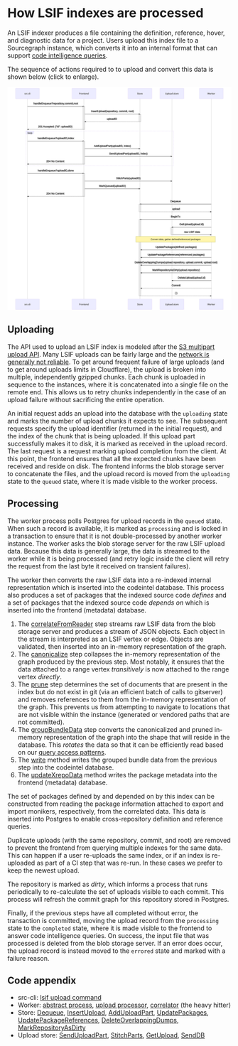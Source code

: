# How LSIF indexes are processed

An LSIF indexer produces a file containing the definition, reference, hover, and diagnostic data for a project. Users upload this index file to a Sourcegraph instance, which converts it into an internal format that can support [code intelligence queries](./queries.md).

The sequence of actions required to to upload and convert this data is shown below (click to enlarge).

<a href="diagrams/upload.svg" target="_blank">
  <img src="diagrams/upload.svg">
</a>

## Uploading

The API used to upload an LSIF index is modeled after the [S3 multipart upload API](https://docs.aws.amazon.com/AmazonS3/latest/dev/mpuoverview.html). Many LSIF uploads can be fairly large and the [network is generally not reliable](https://aphyr.com/posts/288-the-network-is-reliable). To get around frequent failure of large uploads (and to get around uploads limits in Cloudflare), the upload is broken into multiple, independently gzipped chunks. Each chunk is uploaded in sequence to the instances, where it is concatenated into a single file on the remote end. This allows us to retry chunks independently in the case of an upload failure without sacrificing the entire operation.

An initial request adds an upload into the database with the `uploading` state and marks the number of upload chunks it expects to see. The subsequent requests specify the upload identifier (returned in the initial request), and the index of the chunk that is being uploaded. If this upload part successfully makes it to disk, it is marked as received in the upload record. The last request is a request marking upload completion from the client. At this point, the frontend ensures that all the expected chunks have been received and reside on disk. The frontend informs the blob storage server to concatenate the files, and the upload record is moved from the `uploading` state to the `queued` state, where it is made visible to the worker process.

## Processing

The worker process polls Postgres for upload records in the `queued` state. When such a record is available, it is marked as `processing` and is locked in a transaction to ensure that it is not double-processed by another worker instance. The worker asks the blob storage server for the raw LSIF upload data. Because this data is generally large, the data is streamed to the worker while it is being processed (and retry logic inside the client will retry the request from the last byte it received on transient failures).

The worker then converts the raw LSIF data into a re-indexed internal representation which is inserted into the codeintel database. This process also produces a set of packages that the indexed source code _defines_ and a set of packages that the indexed source code _depends on_ which is inserted into the frontend (metadata) database.

1. The [correlateFromReader](https://sourcegraph.com/github.com/sourcegraph/sourcegraph@e5b865824fadb82a21cbaec7b7c01d4942520d30/-/blob/enterprise/cmd/precise-code-intel-worker/internal/correlation/correlate.go#L73:6) step streams raw LSIF data from the blob storage server and produces a stream of JSON objects. Each object in the stream is interpreted as an LSIF vertex or edge. Objects are validated, then inserted into an in-memory representation of the graph.
1. The [canonicalize](https://sourcegraph.com/github.com/sourcegraph/sourcegraph@e5b865824fadb82a21cbaec7b7c01d4942520d30/-/blob/enterprise/cmd/precise-code-intel-worker/internal/correlation/canonicalize.go#L12:6) step collapses the in-memory representation of the graph produced by the previous step. Most notably, it ensures that the data attached to a range vertex _transitively_ is now attached to the range vertex _directly_.
1. The [prune](https://sourcegraph.com/github.com/sourcegraph/sourcegraph@e5b865824fadb82a21cbaec7b7c01d4942520d30/-/blob/enterprise/cmd/precise-code-intel-worker/internal/correlation/prune.go#L14:6) step determines the set of documents that are present in the index but do not exist in git (via an efficient batch of calls to gitserver) and removes references to them from the in-memory representation of the graph. This prevents us from attempting to navigate to locations that are not visible within the instance (generated or vendored paths that are not committed).
1. The [groupBundleData](https://sourcegraph.com/github.com/sourcegraph/sourcegraph@e5b865824fadb82a21cbaec7b7c01d4942520d30/-/blob/enterprise/cmd/precise-code-intel-worker/internal/correlation/group.go#L34:6) step converts the canonicalized and pruned in-memory representation of the graph into the shape that will reside in the database. This _rotates_ the data so that it can be efficiently read based on our [query access patterns](./queries.md).
1. The [write](https://sourcegraph.com/github.com/sourcegraph/sourcegraph@e5b865824fadb82a21cbaec7b7c01d4942520d30/-/blob/enterprise/cmd/precise-code-intel-worker/internal/worker/handler.go#L181:19) method writes the grouped bundle data from the previous step into the codeintel database.
1. The [updateXrepoData](https://sourcegraph.com/github.com/sourcegraph/sourcegraph@e5b865824fadb82a21cbaec7b7c01d4942520d30/-/blob/enterprise/cmd/precise-code-intel-worker/internal/worker/handler.go#L218:19) method writes the package metadata into the frontend (metadata) database.

The set of packages defined by and depended on by this index can be constructed from reading the package information attached to export and import monikers, respectively, from the correlated data. This data is inserted into Postgres to enable cross-repository definition and reference queries. 

Duplicate uploads (with the same repository, commit, and root) are removed to prevent the frontend from querying multiple indexes for the same data. This can happen if a user re-uploads the same index, or if an index is re-uploaded as part of a CI step that was re-run. In these cases we prefer to keep the newest upload.

The repository is marked as _dirty_, which informs a process that runs periodically to re-calculate the set of uploads visible to each commit. This process will refresh the commit graph for this repository stored in Postgres.

Finally, if the previous steps have all completed without error, the transaction is committed, moving the upload record from the `processing` state to the `completed` state, where it is made visible to the frontend to answer code intelligence queries. On success, the input file that was processed is deleted from the blob storage server. If an error does occur, the upload record is instead moved to the `errored` state and marked with a failure reason.

## Code appendix

- src-cli: [lsif upload command](https://sourcegraph.com/github.com/sourcegraph/src-cli@6da1a998d6bdc9106c49f3c0c8f3979efbe49d13/-/blob/cmd/src/lsif_upload.go#L155:2)
- Worker: [abstract process](https://sourcegraph.com/github.com/sourcegraph/sourcegraph@e5b865824fadb82a21cbaec7b7c01d4942520d30/-/blob/internal/workerutil/worker.go#L16:6), [upload processor](https://sourcegraph.com/github.com/sourcegraph/sourcegraph@e5b865824fadb82a21cbaec7b7c01d4942520d30/-/blob/enterprise/cmd/precise-code-intel-worker/internal/worker/handler.go#L44:19), [correlator](https://sourcegraph.com/github.com/sourcegraph/sourcegraph@e5b865824fadb82a21cbaec7b7c01d4942520d30/-/blob/enterprise/cmd/precise-code-intel-worker/internal/correlation/correlate.go#L20:6) (the heavy hitter)
- Store: [Dequeue](https://sourcegraph.com/github.com/sourcegraph/sourcegraph@e5b865824fadb82a21cbaec7b7c01d4942520d30/-/blob/internal/workerutil/dbworker/store/store.go#L255:17), [InsertUpload](https://sourcegraph.com/github.com/sourcegraph/sourcegraph@e5b865824fadb82a21cbaec7b7c01d4942520d30/-/blob/enterprise/internal/codeintel/store/uploads.go#L314:17), [AddUploadPart](https://sourcegraph.com/github.com/sourcegraph/sourcegraph@e5b865824fadb82a21cbaec7b7c01d4942520d30/-/blob/enterprise/internal/codeintel/store/uploads.go#L350:17), [UpdatePackages](https://sourcegraph.com/github.com/sourcegraph/sourcegraph@e5b865824fadb82a21cbaec7b7c01d4942520d30/-/blob/enterprise/internal/codeintel/store/packages.go#L39:17), [UpdatePackageReferences](https://sourcegraph.com/github.com/sourcegraph/sourcegraph@e5b865824fadb82a21cbaec7b7c01d4942520d30/-/blob/enterprise/internal/codeintel/store/references.go#L123:17), [DeleteOverlappingDumps](https://sourcegraph.com/github.com/sourcegraph/sourcegraph@e5b865824fadb82a21cbaec7b7c01d4942520d30/-/blob/enterprise/internal/codeintel/store/dumps.go#L326:17), [MarkRepositoryAsDirty](https://sourcegraph.com/github.com/sourcegraph/sourcegraph@e5b865824fadb82a21cbaec7b7c01d4942520d30/-/blob/enterprise/internal/codeintel/store/commits.go#L59:17)
- Upload store: [SendUploadPart](https://sourcegraph.com/github.com/sourcegraph/sourcegraph@e5b865824fadb82a21cbaec7b7c01d4942520d30/-/blob/enterprise/internal/codeintel/bundles/client/bundle_manager_client.go#L165:35), [StitchParts](https://sourcegraph.com/github.com/sourcegraph/sourcegraph@e5b865824fadb82a21cbaec7b7c01d4942520d30/-/blob/enterprise/internal/codeintel/bundles/client/bundle_manager_client.go#L177:35), [GetUpload](https://sourcegraph.com/github.com/sourcegraph/sourcegraph@e5b865824fadb82a21cbaec7b7c01d4942520d30/-/blob/enterprise/internal/codeintel/bundles/client/bundle_manager_client.go#L198:35), [SendDB](https://sourcegraph.com/github.com/sourcegraph/sourcegraph@e5b865824fadb82a21cbaec7b7c01d4942520d30/-/blob/enterprise/internal/codeintel/bundles/client/bundle_manager_client.go#L267:35)
